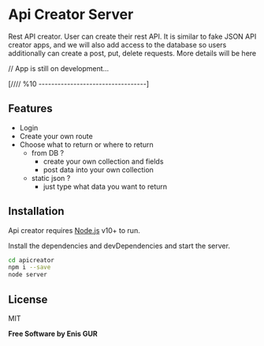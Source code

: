 # Api Creator Server

Rest API creator. User can create their rest API. It is similar to fake JSON API creator apps, and we will also add access to the database so users additionally can create a post, put, delete requests. More details will be here

// App is still on development...

[//// %10 ----------------------------------]

## Features

- Login
- Create your own route
- Choose what to return or where to return
  - from DB ?
    - create your own collection and fields
    - post data into your own collection
  - static json ?
    - just type what data you want to return

## Installation

Api creator requires [Node.js](https://nodejs.org/) v10+ to run.

Install the dependencies and devDependencies and start the server.

```sh
cd apicreator
npm i --save
node server
```

## License

MIT

**Free Software by Enis GUR**

[node.js]: http://nodejs.org
